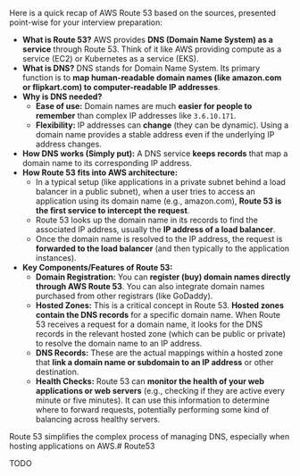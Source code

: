 Here is a quick recap of AWS Route 53 based on the sources, presented point-wise for your interview preparation:

*   **What is Route 53?** AWS provides **DNS (Domain Name System) as a service** through Route 53. Think of it like AWS providing compute as a service (EC2) or Kubernetes as a service (EKS).
*   **What is DNS?** DNS stands for Domain Name System. Its primary function is to **map human-readable domain names (like amazon.com or flipkart.com) to computer-readable IP addresses**.
*   **Why is DNS needed?**
    *   **Ease of use:** Domain names are much **easier for people to remember** than complex IP addresses like `3.6.10.171`.
    *   **Flexibility:** IP addresses can **change** (they can be dynamic). Using a domain name provides a stable address even if the underlying IP address changes.
*   **How DNS works (Simply put):** A DNS service **keeps records** that map a domain name to its corresponding IP address.
*   **How Route 53 fits into AWS architecture:**
    *   In a typical setup (like applications in a private subnet behind a load balancer in a public subnet), when a user tries to access an application using its domain name (e.g., amazon.com), **Route 53 is the first service to intercept the request**.
    *   Route 53 looks up the domain name in its records to find the associated IP address, usually the **IP address of a load balancer**.
    *   Once the domain name is resolved to the IP address, the request is **forwarded to the load balancer** (and then typically to the application instances).
*   **Key Components/Features of Route 53:**
    *   **Domain Registration:** You can **register (buy) domain names directly through AWS Route 53**. You can also integrate domain names purchased from other registrars (like GoDaddy).
    *   **Hosted Zones:** This is a critical concept in Route 53. **Hosted zones contain the DNS records** for a specific domain name. When Route 53 receives a request for a domain name, it looks for the DNS records in the relevant hosted zone (which can be public or private) to resolve the domain name to an IP address.
    *   **DNS Records:** These are the actual mappings within a hosted zone that **link a domain name or subdomain to an IP address** or other destination.
    *   **Health Checks:** Route 53 can **monitor the health of your web applications or web servers** (e.g., checking if they are active every minute or five minutes). It can use this information to determine where to forward requests, potentially performing some kind of balancing across healthy servers.

Route 53 simplifies the complex process of managing DNS, especially when hosting applications on AWS.# Route53

TODO
